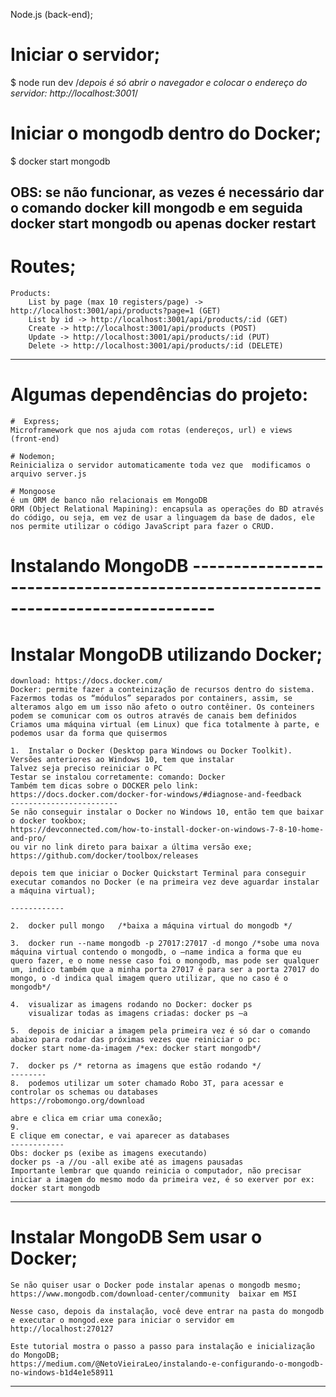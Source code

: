 Node.js (back-end);

# Iniciar o servidor;
$ node run dev
/*depois é só abrir o navegador e colocar o endereço do servidor: http://localhost:3001*/

# Iniciar o mongodb dentro do Docker;
$ docker start mongodb

OBS: se não funcionar, as vezes é necessário dar o comando docker kill mongodb e em seguida docker start mongodb ou apenas docker restart
------------------------------------------

# Routes;

    Products:
        List by page (max 10 registers/page) -> http://localhost:3001/api/products?page=1 (GET)
        List by id -> http://localhost:3001/api/products/:id (GET)
        Create -> http://localhost:3001/api/products (POST)
        Update -> http://localhost:3001/api/products/:id (PUT)
        Delete -> http://localhost:3001/api/products/:id (DELETE)

------------------------------------------   
# Algumas dependências do projeto:

    #  Express;
    Microframework que nos ajuda com rotas (endereços, url) e views (front-end)

    # Nodemon;
    Reinicializa o servidor automaticamente toda vez que  modificamos o arquivo server.js

    # Mongoose
    é um ORM de banco não relacionais em MongoDB
    ORM (Object Relational Mapining): encapsula as operações do BD através do código, ou seja, em vez de usar a linguagem da base de dados, ele nos permite utilizar o código JavaScript para fazer o CRUD.
 

# Instalando MongoDB -------------------------------------------------------------------------------
# Instalar MongoDB utilizando Docker;
    download: https://docs.docker.com/
    Docker: permite fazer a conteinização de recursos dentro do sistema.
    Fazermos todas os “módulos” separados por containers, assim, se alteramos algo em um isso não afeto o outro contêiner. Os conteiners podem se comunicar com os outros através de canais bem definidos
    Criamos uma máquina virtual (em Linux) que fica totalmente à parte, e podemos usar da forma que quisermos

    1.	Instalar o Docker (Desktop para Windows ou Docker Toolkit). 
    Versões anteriores ao Windows 10, tem que instalar 
    Talvez seja preciso reiniciar o PC
    Testar se instalou corretamente: comando: Docker
    Também tem dicas sobre o DOCKER pelo link: https://docs.docker.com/docker-for-windows/#diagnose-and-feedback 
    ------------------------
    Se não conseguir instalar o Docker no Windows 10, então tem que baixar o docker tookbox;
    https://devconnected.com/how-to-install-docker-on-windows-7-8-10-home-and-pro/
    ou vir no link direto para baixar a última versão exe; https://github.com/docker/toolbox/releases

    depois tem que iniciar o Docker Quickstart Terminal para conseguir executar comandos no Docker (e na primeira vez deve aguardar instalar a máquina virtual);
    
    ------------

    2.	docker pull mongo   /*baixa a máquina virtual do mongodb */

    3.	docker run --name mongodb -p 27017:27017 -d mongo /*sobe uma nova máquina virtual contendo o mongodb, o –name indica a forma que eu quero fazer, e o nome nesse caso foi o mongodb, mas pode ser qualquer um, indico também que a minha porta 27017 é para ser a porta 27017 do mongo, o -d indica qual imagem quero utilizar, que no caso é o mongodb*/

    4.	visualizar as imagens rodando no Docker: docker ps
        visualizar todas as imagens criadas: docker ps –a

    5.	depois de iniciar a imagem pela primeira vez é só dar o comando abaixo para rodar das próximas vezes que reiniciar o pc:
    docker start nome-da-imagem /*ex: docker start mongodb*/
 
    7.	docker ps /* retorna as imagens que estão rodando */
    --------
    8.	podemos utilizar um soter chamado Robo 3T, para acessar e controlar os schemas ou databases
    https://robomongo.org/download

    abre e clica em criar uma conexão;
    9.	 
    E clique em conectar, e vai aparecer as databases
    ------------
    Obs: docker ps (exibe as imagens executando)
    docker ps -a //ou -all exibe até as imagens pausadas
    Importante lembrar que quando reinicia o computador, não precisar iniciar a imagem do mesmo modo da primeira vez, é so exerver por ex: docker start mongodb

 ----
# Instalar MongoDB Sem usar o Docker;
    Se não quiser usar o Docker pode instalar apenas o mongodb mesmo;
    https://www.mongodb.com/download-center/community  baixar em MSI

    Nesse caso, depois da instalação, você deve entrar na pasta do mongodb e executar o mongod.exe para iniciar o servidor em http://localhost:270127

    Este tutorial mostra o passo a passo para instalação e inicialização do MongoDB;
    https://medium.com/@NetoVieiraLeo/instalando-e-configurando-o-mongodb-no-windows-b1d4e1e58911
----

